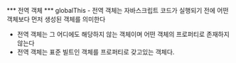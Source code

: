 *** 전역 객체 ***
globalThis - 전역 객체는 자바스크립트 코드가 실행되기 전에 어떤 객체보다 먼저 생성된 객체를 의미한다
- 전역 객체는 그 어디에도 해당하지 않는 객체이며 어떤 객체의 프로퍼티로 존재하지않는다
- 전역 객체는 표준 빌트인 객체를 프로퍼티로 갖고있는 객체다.

